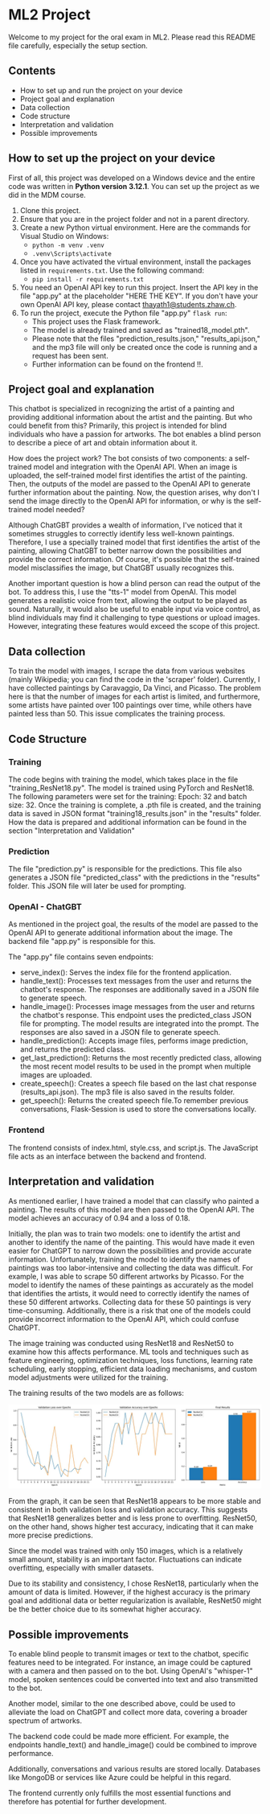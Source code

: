 # ML2 Project

Welcome to my project for the oral exam in ML2. Please read this README file carefully, especially the setup section.

## Contents
- How to set up and run the project on your device
- Project goal and explanation
- Data collection
- Code structure
- Interpretation and validation
- Possible improvements

## How to set up the project on your device

First of all, this project was developed on a Windows device and the entire code was written in **Python version 3.12.1**.
You can set up the project as we did in the MDM course.
1. Clone this project.
2. Ensure that you are in the project folder and not in a parent directory.
2. Create a new Python virtual environment. Here are the commands for Visual Studio on Windows:
    - `python -m venv .venv`
    - `.venv\Scripts\activate`
3. Once you have activated the virtual environment, install the packages listed in `requirements.txt`. Use the following command:
    - `pip install -r requirements.txt`
4. You need an OpenAI API key to run this project. Insert the API key in the file "app.py" at the placeholder "HERE THE KEY".
   If you don't have your own OpenAI API key, please contact thayath1@students.zhaw.ch.
5. To run the project, execute the Python file "app.py" `flask run`:
    - This project uses the Flask framework.
    - The model is already trained and saved as "trained18_model.pth".
    - Please note that the files "prediction_results.json," "results_api.json," and the mp3 file will only be created once the code is running and a request has been sent.
    - Further information can be found on the frontend !!.

## Project goal and explanation

This chatbot is specialized in recognizing the artist of a painting and providing additional information about the artist and the painting. But who could benefit from this? Primarily, this project is intended for blind individuals who have a passion for artworks. The bot enables a blind person to describe a piece of art and obtain information about it.

How does the project work?
The bot consists of two components: a self-trained model and integration with the OpenAI API. When an image is uploaded, the self-trained model first identifies the artist of the painting. Then, the outputs of the model are passed to the OpenAI API to generate further information about the painting. Now, the question arises, why don't I send the image directly to the OpenAI API for information, or why is the self-trained model needed?

Although ChatGBT provides a wealth of information, I've noticed that it sometimes struggles to correctly identify less well-known paintings. Therefore, I use a specially trained model that first identifies the artist of the painting, allowing ChatGBT to better narrow down the possibilities and provide the correct information. Of course, it's possible that the self-trained model misclassifies the image, but ChatGBT usually recognizes this.

Another important question is how a blind person can read the output of the bot. To address this, I use the "tts-1" model from OpenAI. This model generates a realistic voice from text, allowing the output to be played as sound. Naturally, it would also be useful to enable input via voice control, as blind individuals may find it challenging to type questions or upload images. However, integrating these features would exceed the scope of this project.

## Data collection

To train the model with images, I scrape the data from various websites (mainly Wikipedia; you can find the code in the 'scraper' folder). Currently, I have collected paintings by Caravaggio, Da Vinci, and Picasso. The problem here is that the number of images for each artist is limited, and furthermore, some artists have painted over 100 paintings over time, while others have painted less than 50. This issue complicates the training process.

## Code Structure

### Training

The code begins with training the model, which takes place in the file "training_ResNet18.py". The model is trained using PyTorch and ResNet18. The following parameters were set for the training: Epoch: 32 and batch size: 32. Once the training is complete, a .pth file is created, and the training data is saved in JSON format "training18_results.json" in the "results" folder. How the data is prepared and additional information can be found in the section "Interpretation and Validation"

### Prediction

The file "prediction.py" is responsible for the predictions. This file also generates a JSON file "predicted_class" with the predictions in the "results" folder. This JSON file will later be used for prompting.

### OpenAI - ChatGBT

As mentioned in the project goal, the results of the model are passed to the OpenAI API to generate additional information about the image. The backend file "app.py" is responsible for this.

The "app.py" file contains seven endpoints:

- serve_index(): Serves the index file for the frontend application.
- handle_text(): Processes text messages from the user and returns the chatbot's response. The responses are additionally saved in a JSON file to generate speech.
- handle_image(): Processes image messages from the user and returns the chatbot's response. This endpoint uses the predicted_class JSON file for prompting. The model results are integrated into the prompt. The responses are also saved in a JSON file to generate speech.
- handle_prediction(): Accepts image files, performs image prediction, and returns the predicted class.
- get_last_prediction(): Returns the most recently predicted class, allowing the most recent model results to be used in the prompt when multiple images are uploaded.
- create_speech(): Creates a speech file based on the last chat response (results_api.json). The mp3 file is also saved in the results folder.
- get_speech(): Returns the created speech file.To remember previous conversations, Flask-Session is used to store the conversations locally.

### Frontend
The frontend consists of index.html, style.css, and script.js. The JavaScript file acts as an interface between the backend and frontend.

## Interpretation and validation

As mentioned earlier, I have trained a model that can classify who painted a painting. The results of this model are then passed to the OpenAI API. The model achieves an accuracy of 0.94 and a loss of 0.18.

Initially, the plan was to train two models: one to identify the artist and another to identify the name of the painting. This would have made it even easier for ChatGPT to narrow down the possibilities and provide accurate information. Unfortunately, training the model to identify the names of paintings was too labor-intensive and collecting the data was difficult. For example, I was able to scrape 50 different artworks by Picasso. For the model to identify the names of these paintings as accurately as the model that identifies the artists, it would need to correctly identify the names of these 50 different artworks. Collecting data for these 50 paintings is very time-consuming. Additionally, there is a risk that one of the models could provide incorrect information to the OpenAI API, which could confuse ChatGPT.

The image training was conducted using ResNet18 and ResNet50 to examine how this affects performance. ML tools and techniques such as feature engineering, optimization techniques, loss functions, learning rate scheduling, early stopping, efficient data loading mechanisms, and custom model adjustments were utilized for the training.

The training results of the two models are as follows:

![alt text](results/training_data.jpg)

From the graph, it can be seen that ResNet18 appears to be more stable and consistent in both validation loss and validation accuracy. This suggests that ResNet18 generalizes better and is less prone to overfitting. ResNet50, on the other hand, shows higher test accuracy, indicating that it can make more precise predictions.

Since the model was trained with only 150 images, which is a relatively small amount, stability is an important factor. Fluctuations can indicate overfitting, especially with smaller datasets.

Due to its stability and consistency, I chose ResNet18, particularly when the amount of data is limited. However, if the highest accuracy is the primary goal and additional data or better regularization is available, ResNet50 might be the better choice due to its somewhat higher accuracy.


## Possible improvements

To enable blind people to transmit images or text to the chatbot, specific features need to be integrated. For instance, an image could be captured with a camera and then passed on to the bot. Using OpenAI's "whisper-1" model, spoken sentences could be converted into text and also transmitted to the bot.

Another model, similar to the one described above, could be used to alleviate the load on ChatGPT and collect more data, covering a broader spectrum of artworks.

The backend code could be made more efficient. For example, the endpoints handle_text() and handle_image() could be combined to improve performance.

Additionally, conversations and various results are stored locally. Databases like MongoDB or services like Azure could be helpful in this regard.

The frontend currently only fulfills the most essential functions and therefore has potential for further development.



